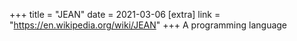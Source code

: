 +++
title = "JEAN"
date = 2021-03-06
[extra]
link = "https://en.wikipedia.org/wiki/JEAN"
+++
A programming language

